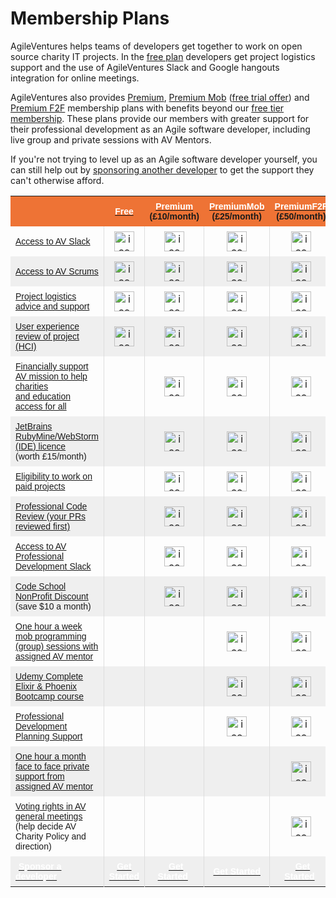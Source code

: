# Membership Plans

AgileVentures helps teams of developers get together to work on open source charity IT projects.  In the [free plan](http://www.agileventures.org/free) developers get project logistics support and the use of AgileVentures Slack and Google hangouts integration for online meetings.

AgileVentures also provides [Premium](http://www.agileventures.org/premium), [Premium Mob](https://www.agileventures.org/premium_mob) ([free trial offer](https://www.agileventures.org/premium-mob-offer)) and [Premium F2F](https://www.agileventures.org/premium_f2f) membership plans with benefits beyond our [free tier membership](http://www.agileventures.org/free). These plans provide our members with greater support for their professional development as an Agile software developer, including live group and private sessions with AV Mentors.

If you're not trying to level up as an Agile software developer yourself, you can still help out by [sponsoring another developer](http://www.agileventures.org/sponsorship) to get the support they can't otherwise afford.

<table class="tg" style="border-collapse: collapse;border-spacing:0;border-color: #aaa;" width="100%" border="0">
	<tbody>
<tr style="background-color: #ee7335;">
		<td width="350px"></td>
		<th width="65px" align="center" style="font-family: Arial, sans-serif;font-size: 14px;padding:8px;"><div style="text-align: center;"><a href="/free"><font color="#ffffff">Free</font></a></div></th>
		<th width="65px" align="center" style="font-family: Arial, sans-serif;font-size: 14px;padding:8px;">
<div style="text-align: center;"><a href="/premium"><font color="#ffffff">Premium</font></a></div>
<div style="text-align: center;">(£10/month)</div>
</th>
         <th width="65px" align="center" style="font-family: Arial, sans-serif;font-size: 14px;padding:8px;">
<div style="text-align: center;"><a href="/premium_mob"><font color="#ffffff">PremiumMob</font></a></div>
<div style="text-align: center;">(£25/month)</div> </th>
		<th width="60px" align="center" style="font-family: Arial, sans-serif;font-size: 14px;padding:8px;">
<div style="text-align: center;"><a href="/premium_f2f"><font color="#ffffff">PremiumF2F</font></a></div>
<div style="text-align: center;">(£50/month)</div>
</th>
    </tr>
    <tr>
		<td style="font-family: Arial, sans-serif;font-size: 14px;padding:8px;"><a href="/free">Access to AV Slack</a></td>    
      <td align="center" style="padding:8px;border-left:solid 1px #ddd;"><img width="32px" src="https://cdn3.iconfinder.com/data/icons/flat-actions-icons-9/512/Tick_Mark-128.png" alt="icon"></td>
      <td align="center" style="padding:8px;border-left:solid 1px #ddd;"><img width="32px" src="https://cdn3.iconfinder.com/data/icons/flat-actions-icons-9/512/Tick_Mark-128.png" alt="icon" title="Image not found"></td>
      <td align="center" style="padding:8px;border-left:solid 1px #ddd;"><img width="32px" src="https://cdn3.iconfinder.com/data/icons/flat-actions-icons-9/512/Tick_Mark-128.png" alt="icon" title="Image not found"></td>
      <td align="center" style="padding:8px;border-left:solid 1px #ddd;border-right:solid 1px #ddd;"><img width="32px" src="https://cdn3.iconfinder.com/data/icons/flat-actions-icons-9/512/Tick_Mark-128.png" alt="icon" title="Image not found"></td>
    </tr>
    <tr>
		<td style="font-family: Arial, sans-serif;font-size: 14px;background:#efefef;padding:8px;"><a href="/free">Access to AV Scrums</a></td>    
		<td align="center" style="background:#efefef;padding:8px;border-left:solid 1px #ddd;"><img width="32px" src="https://cdn3.iconfinder.com/data/icons/flat-actions-icons-9/512/Tick_Mark-128.png" alt="icon" title="Image not found"></td>
		<td align="center" style="background:#efefef;padding:8px;border-left:solid 1px #ddd;"><img width="32px" src="https://cdn3.iconfinder.com/data/icons/flat-actions-icons-9/512/Tick_Mark-128.png" alt="icon" title="Image not found"></td>
		<td align="center" style="background:#efefef;padding:8px;border-left:solid 1px #ddd;"><img width="32px" src="https://cdn3.iconfinder.com/data/icons/flat-actions-icons-9/512/Tick_Mark-128.png" alt="icon" title="Image not found"></td>
		<td align="center" style="background:#efefef;padding:8px;border-left:solid 1px #ddd;border-right:solid 1px #ddd;"><img width="32px" src="https://cdn3.iconfinder.com/data/icons/flat-actions-icons-9/512/Tick_Mark-128.png" alt="icon" title="Image not found"></td>
	</tr>
    <tr>
		<td style="font-family: Arial, sans-serif;font-size: 14px;padding:8px;"><a href="/free">Project logistics advice and support</a></td>    
		<td align="center" style="padding:8px;border-left:solid 1px #ddd;"><img width="32px" src="https://cdn3.iconfinder.com/data/icons/flat-actions-icons-9/512/Tick_Mark-128.png" alt="icon" title="Image not found"></td>
    	<td align="center" style="padding:8px;border-left:solid 1px #ddd;"><img width="32px" src="https://cdn3.iconfinder.com/data/icons/flat-actions-icons-9/512/Tick_Mark-128.png" alt="icon" title="Image not found"></td>
    	<td align="center" style="padding:8px;border-left:solid 1px #ddd;"><img width="32px" src="https://cdn3.iconfinder.com/data/icons/flat-actions-icons-9/512/Tick_Mark-128.png" alt="icon" title="Image not found"></td>
    	<td align="center" style="padding:8px;border-left:solid 1px #ddd;border-right:solid 1px #ddd;"><img width="32px" src="https://cdn3.iconfinder.com/data/icons/flat-actions-icons-9/512/Tick_Mark-128.png" alt="icon" title="Image not found"></td>
    	</tr>
    <tr>
		<td style="font-family: Arial, sans-serif;font-size: 14px;background:#efefef;padding:8px;"><a href="/free">User experience review of project (HCI)</a></td>    
		<td align="center" style="background:#efefef;padding:8px;border-left:solid 1px #ddd;"><img width="32px" src="https://cdn3.iconfinder.com/data/icons/flat-actions-icons-9/512/Tick_Mark-128.png" alt="icon" title="Image not found"></td>
        <td align="center" style="background:#efefef;padding:8px;border-left:solid 1px #ddd;"><img width="32px" src="https://cdn3.iconfinder.com/data/icons/flat-actions-icons-9/512/Tick_Mark-128.png" alt="icon" title="Image not found"></td>
        <td align="center" style="background:#efefef;padding:8px;border-left:solid 1px #ddd;"><img width="32px" src="https://cdn3.iconfinder.com/data/icons/flat-actions-icons-9/512/Tick_Mark-128.png" alt="icon" title="Image not found"></td>
        <td align="center" style="background:#efefef;padding:8px;border-left:solid 1px #ddd;border-right:solid 1px #ddd;"><img width="32px" src="https://cdn3.iconfinder.com/data/icons/flat-actions-icons-9/512/Tick_Mark-128.png" alt="icon" title="Image not found"></td>
    </tr>
    <tr>
		<td style="font-family: Arial, sans-serif;font-size: 14px;padding:8px;"><a href="/premium">Financially support AV mission to help charities <br>and education access for all</a></td>   
		<td align="center" style="padding:8px;border-left:solid 1px #ddd;"></td>
		<td align="center" style="padding:8px;border-left:solid 1px #ddd;"><img width="32px" src="https://cdn3.iconfinder.com/data/icons/flat-actions-icons-9/512/Tick_Mark-128.png" alt="icon" title="Image not found"></td>
		<td align="center" style="padding:8px;border-left:solid 1px #ddd;"><img width="32px" src="https://cdn3.iconfinder.com/data/icons/flat-actions-icons-9/512/Tick_Mark-128.png" alt="icon" title="Image not found"></td>
		<td align="center" style="padding:8px;border-left:solid 1px #ddd;border-right:solid 1px #ddd;"><img width="32px" src="https://cdn3.iconfinder.com/data/icons/flat-actions-icons-9/512/Tick_Mark-128.png" alt="icon" title="Image not found"></td>
	</tr>
	<tr>
		<td style="font-family: Arial, sans-serif;font-size: 14px;background:#efefef;padding:8px;">
<a href="/premium">JetBrains RubyMine/WebStorm (IDE) licence</a> <br>(worth £15/month)</td>    
		<td align="center" style="background:#efefef;padding:8px;border-left:solid 1px #ddd;"></td>
		<td align="center" style="background:#efefef;padding:8px;border-left:solid 1px #ddd;"><img width="32px" src="https://cdn3.iconfinder.com/data/icons/flat-actions-icons-9/512/Tick_Mark-128.png" alt="icon" title="Image not found"></td>
		<td align="center" style="background:#efefef;padding:8px;border-left:solid 1px #ddd;"><img width="32px" src="https://cdn3.iconfinder.com/data/icons/flat-actions-icons-9/512/Tick_Mark-128.png" alt="icon" title="Image not found"></td>
		<td align="center" style="background:#efefef;padding:8px;border-left:solid 1px #ddd;border-right:solid 1px #ddd;"><img width="32px" src="https://cdn3.iconfinder.com/data/icons/flat-actions-icons-9/512/Tick_Mark-128.png" alt="icon" title="Image not found"></td>
	</tr>
	<tr>
		<td style="font-family: Arial, sans-serif;font-size: 14px;padding:8px;"><a href="/premium">Eligibility to work on paid projects</a></td>    
		<td align="center" style="padding:8px;border-left:solid 1px #ddd;"></td>
		<td align="center" style="padding:8px;border-left:solid 1px #ddd;"><img width="32px" src="https://cdn3.iconfinder.com/data/icons/flat-actions-icons-9/512/Tick_Mark-128.png" alt="icon" title="Image not found"></td>
		<td align="center" style="padding:8px;border-left:solid 1px #ddd;"><img width="32px" src="https://cdn3.iconfinder.com/data/icons/flat-actions-icons-9/512/Tick_Mark-128.png" alt="icon" title="Image not found"></td>
		<td align="center" style="padding:8px;border-left:solid 1px #ddd;border-right:solid 1px #ddd;"><img width="32px" src="https://cdn3.iconfinder.com/data/icons/flat-actions-icons-9/512/Tick_Mark-128.png" alt="icon" title="Image not found"></td>
	</tr>
	<tr>
		<td style="font-family: Arial, sans-serif;font-size: 14px;background:#efefef;padding:8px;"><a href="/premium">Professional Code Review (your PRs reviewed first)</a></td>    
		<td align="center" style="background:#efefef;padding:8px;border-left:solid 1px #ddd;"></td>
		<td align="center" style="background:#efefef;padding:8px;border-left:solid 1px #ddd;"><img width="32px" src="https://cdn3.iconfinder.com/data/icons/flat-actions-icons-9/512/Tick_Mark-128.png" alt="icon" title="Image not found"></td>
		<td align="center" style="background:#efefef;padding:8px;border-left:solid 1px #ddd;"><img width="32px" src="https://cdn3.iconfinder.com/data/icons/flat-actions-icons-9/512/Tick_Mark-128.png" alt="icon" title="Image not found"></td>
		<td align="center" style="background:#efefef;padding:8px;border-left:solid 1px #ddd;border-right:solid 1px #ddd;"><img width="32px" src="https://cdn3.iconfinder.com/data/icons/flat-actions-icons-9/512/Tick_Mark-128.png" alt="icon" title="Image not found"></td>
	</tr>
 	<tr>
		<td style="font-family: Arial, sans-serif;font-size: 14px;padding:8px;"><a href="/premium">Access to AV Professional Development Slack</a></td>    
		<td align="center" style="padding:8px;border-left:solid 1px #ddd;"></td>
		<td align="center" style="padding:8px;border-left:solid 1px #ddd;"><img width="32px" src="https://cdn3.iconfinder.com/data/icons/flat-actions-icons-9/512/Tick_Mark-128.png" alt="icon" title="Image not found"></td>
		<td align="center" style="padding:8px;border-left:solid 1px #ddd;"><img width="32px" src="https://cdn3.iconfinder.com/data/icons/flat-actions-icons-9/512/Tick_Mark-128.png" alt="icon" title="Image not found"></td>
		<td align="center" style="padding:8px;border-left:solid 1px #ddd;border-right:solid 1px #ddd;"><img width="32px" src="https://cdn3.iconfinder.com/data/icons/flat-actions-icons-9/512/Tick_Mark-128.png" alt="icon" title="Image not found"></td>
	</tr>
	<tr>
		<td style="font-family: Arial, sans-serif;font-size: 14px;background:#efefef;padding:8px;">
<a href="/premium">Code School NonProfit Discount</a> (save $10 a month)</td>    
		<td align="center" style="background:#efefef;padding:8px;border-left:solid 1px #ddd;"></td>
		<td align="center" style="background:#efefef;padding:8px;border-left:solid 1px #ddd;"><img width="32px" src="https://cdn3.iconfinder.com/data/icons/flat-actions-icons-9/512/Tick_Mark-128.png" alt="icon" title="Image not found"></td>
		<td align="center" style="background:#efefef;padding:8px;border-left:solid 1px #ddd;"><img width="32px" src="https://cdn3.iconfinder.com/data/icons/flat-actions-icons-9/512/Tick_Mark-128.png" alt="icon" title="Image not found"></td>
		<td align="center" style="background:#efefef;padding:8px;border-left:solid 1px #ddd;border-right:solid 1px #ddd;"><img width="32px" src="https://cdn3.iconfinder.com/data/icons/flat-actions-icons-9/512/Tick_Mark-128.png" alt="icon" title="Image not found"></td>
		</tr>
	<tr>
		<td style="font-family: Arial, sans-serif;font-size: 14px;padding:8px;"><a href="/premium_mob">One hour a week mob programming (group) sessions with assigned AV mentor</a></td>    
		<td align="center" style="padding:8px;border-left:solid 1px #ddd;"></td>
		<td align="center" style="padding:8px;border-left:solid 1px #ddd;"></td>
		<td align="center" style="padding:8px;border-left:solid 1px #ddd;"><img width="32px" src="https://cdn3.iconfinder.com/data/icons/flat-actions-icons-9/512/Tick_Mark-128.png" alt="icon" title="Image not found"></td>
		<td align="center" style="padding:8px;border-left:solid 1px #ddd;border-right:solid 1px #ddd;"><img width="32px" src="https://cdn3.iconfinder.com/data/icons/flat-actions-icons-9/512/Tick_Mark-128.png" alt="icon" title="Image not found"></td>
	</tr>
	<tr>
		<td style="font-family: Arial, sans-serif;font-size: 14px;background:#efefef;padding:8px;"><a href="/premium_mob">Udemy Complete Elixir &amp; Phoenix Bootcamp course</a></td>    
		<td align="center" style="background:#efefef;padding:8px;border-left:solid 1px #ddd;"></td>
		<td align="center" style="background:#efefef;padding:8px;border-left:solid 1px #ddd;"></td>
		<td align="center" style="background:#efefef;padding:8px;border-left:solid 1px #ddd;"><img width="32px" src="https://cdn3.iconfinder.com/data/icons/flat-actions-icons-9/512/Tick_Mark-128.png" alt="icon" title="Image not found"></td>
		<td align="center" style="background:#efefef;padding:8px;border-left:solid 1px #ddd;border-right:solid 1px #ddd;"><img width="32px" src="https://cdn3.iconfinder.com/data/icons/flat-actions-icons-9/512/Tick_Mark-128.png" alt="icon" title="Image not found"></td>
	</tr>
	<tr>
		<td style="font-family: Arial, sans-serif;font-size: 14px;padding:8px;"><a href="/premium_mob">Professional Development Planning Support</a></td>                       
  		<td align="center" style="padding:8px;border-left:solid 1px #ddd;"></td>
		<td align="center" style="padding:8px;border-left:solid 1px #ddd;"></td>
		<td align="center" style="padding:8px;border-left:solid 1px #ddd;"><img width="32px" src="https://cdn3.iconfinder.com/data/icons/flat-actions-icons-9/512/Tick_Mark-128.png" alt="icon" title="Image not found"></td>
		<td align="center" style="padding:8px;border-left:solid 1px #ddd;border-right:solid 1px #ddd;"><img width="32px" src="https://cdn3.iconfinder.com/data/icons/flat-actions-icons-9/512/Tick_Mark-128.png" alt="icon" title="Image not found"></td>
	</tr>
	<tr>
		<td style="font-family: Arial, sans-serif;font-size: 14px;background:#efefef;padding:8px;"><a href="/premium_f2f">One hour a month face to face private support from assigned AV mentor</a></td>    
		<td align="center" style="background:#efefef;padding:8px;border-left:solid 1px #ddd;"></td>
		<td align="center" style="background:#efefef;padding:8px;border-left:solid 1px #ddd;"></td>
		<td align="center" style="background:#efefef;padding:8px;border-left:solid 1px #ddd;"></td>
		<td align="center" style="background:#efefef;padding:8px;border-left:solid 1px #ddd;border-right:solid 1px #ddd;"><img width="32px" src="https://cdn3.iconfinder.com/data/icons/flat-actions-icons-9/512/Tick_Mark-128.png" alt="icon" title="Image not found"></td>
	</tr>
	<tr>
		<td style="font-family: Arial, sans-serif;font-size: 14px;padding:8px;">
<a href="/premium_f2f">Voting rights in AV general meetings </a><br>(help decide AV Charity Policy and direction)</td>    
		<td align="center" style="padding:8px;border-left:solid 1px #ddd;"></td>
		<td align="center" style="padding:8px;border-left:solid 1px #ddd;"></td>
		<td align="center" style="padding:8px;border-left:solid 1px #ddd;"></td>
		<td align="center" style="padding:8px;border-left:solid 1px #ddd;border-right:solid 1px #ddd;"><img width="32px" src="https://cdn3.iconfinder.com/data/icons/flat-actions-icons-9/512/Tick_Mark-128.png" alt="icon" title="Image not found"></td>
	</tr>
    <tr>
		<td style="font-family: Arial, sans-serif;font-size: 14px;padding:8px;background:#efefef;"><span class="btn btn-primary btn-block" style="padding:5px;width: 350px;"><a href="http://www.agileventures.org/sponsorship"><strong><font color="#ffffff">Sponsor a developer</font></strong></a></span></td>    
		<td align="center" style="font-family: Arial, sans-serif;font-size: 14px;padding:8px;background:#efefef;border-left:solid 1px #ddd;"><span class="btn btn-primary btn-block"><a href="http://www.agileventures.org/users/sign_up"><font color="#ffffff"><b>Get Started</b></font></a></span></td>
		<td align="center" style="font-family: Arial, sans-serif;font-size: 14px;padding:8px;background:#efefef;border-left:solid 1px #ddd;">
			 <span class="btn btn-primary btn-block" style="padding:5px;"><a href="http://www.agileventures.org/subscriptions/new?plan=premium"><b><font color="#ffffff">Get Started</font></b></a></span>
</td>
		<td align="center" style="font-family: Arial, sans-serif;font-size: 14px;padding:8px;background:#efefef;border-left:solid 1px #ddd;">
			 <span class="btn btn-primary btn-block" style="padding:5px;"><a href="http://www.agileventures.org/subscriptions/new?plan=premiummob"><b><font color="#ffffff">Get Started</font></b></a></span>
</td>
		<td align="center" style="font-family: Arial, sans-serif;font-size: 14px;padding:8px;background:#efefef;border-left:solid 1px #ddd;border-right:solid 1px #ddd;">
			 <span class="btn btn-primary btn-block" style="padding:5px;"><a href="http://www.agileventures.org/subscriptions/new?plan=premiumf2f"><b><font color="#ffffff">Get Started</font></b></a></span>
</td>
</tr>
</tbody>
</table>